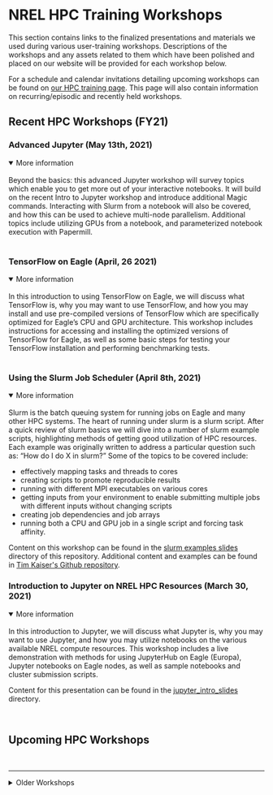 # NREL HPC Training Workshops 

This section contains links to the finalized presentations and materials we used 
during various user-training workshops. Descriptions of the workshops and any assets 
related to them which have been polished and placed on our website will be provided for each workshop below.

For a schedule and calendar invitations detailing upcoming workshops can be found 
on [our HPC training page](https://www.nrel.gov/hpc/training.html "NREL HPC training"). This page will 
also contain information on recurring/episodic and recently held workshops.


## Recent HPC Workshops (FY21)


### Advanced Jupyter (May 13th, 2021)

<details open>
<summary>More information</summary>
<br>
Beyond the basics: this advanced Jupyter workshop will survey topics which enable you to get more out of your interactive notebooks. It will build on the recent Intro to Jupyter workshop and introduce additional Magic commands. Interacting with Slurm from a notebook will also be covered, and how this can be used to achieve multi-node parallelism. Additional topics include utilizing GPUs from a notebook, and parameterized notebook execution with Papermill.
</details>

<br>

### TensorFlow on Eagle (April, 26 2021)
<details open>
<summary>More information</summary>
<br>
In this introduction to using TensorFlow on Eagle, we will discuss what TensorFlow is, why you may want to use TensorFlow, and how you may install and use pre-compiled versions of TensorFlow which are specifically optimized for Eagle’s CPU and GPU architecture. This workshop includes instructions for accessing and installing the optimized versions of TensorFlow for Eagle, as well as some basic steps for testing your TensorFlow installation and performing benchmarking tests.
</details>

<br>

### Using the Slurm Job Scheduler (April 8th, 2021)

<details open>
<summary>More information</summary>
<br>
Slurm is the batch queuing system for running jobs on Eagle and many other HPC systems. The heart of running under slurm is a slurm script. After a quick review of slurm basics we will dive into a number of slurm example scripts, highlighting methods of getting good utilization of HPC resources. Each example was originally written to address a particular question such as: “How do I do X in slurm?” Some of the topics to be covered include:

- effectively mapping tasks and threads to cores
- creating scripts to promote reproducible results
- running with different MPI executables on various cores
- getting inputs from your environment to enable submitting multiple jobs with different inputs without changing scripts
- creating job dependencies and job arrays
- running both a CPU and GPU job in a single script and forcing task affinity.  

Content on this workshop can be found in the [slurm examples slides](slurm_examples_slides) directory of this repository.
Additional content and examples can be found in [Tim Kaiser's Github repository](https://github.com/timkphd/examples/tree/master/tims_tools).

</details>




### Introduction to Jupyter on NREL HPC Resources (March 30, 2021)

<details open>
<summary>More information</summary>
<br>
In this introduction to Jupyter, we will discuss what Jupyter is, why you may 
want to use Jupyter, and how you may utilize notebooks on the various available 
NREL compute resources. This workshop includes a live demonstration with methods 
for using JupyterHub on Eagle (Europa), Jupyter notebooks on Eagle nodes, as well as 
sample notebooks and cluster submission scripts.

Content for this presentation can be found in the [jupyter_intro_slides](jupyter_intro_slides) directory.


</details>

<br>

## Upcoming HPC Workshops




<br>

---

<details>

<summary> Older Workshops </summary>
<br>

### Workshop - Slurm: Advanced Techniques (held March 20th, 2019)
<details>
<summary>More information</summary>
<br>

The second of our series, Eagle Workshop - Advanced Slurm Techniques, covered topics beneficial for job management:

* Job monitoring and forensics: usage examples on sreport, sacct, sinfo, and sview (FastX)
* Advanced srun and sbatch functions (flags)
* Parallelizing with SLURM
* Remote exclusive GPU usage, requesting GPU nodes.

The resources used during this presentation are available here:

* [Presentation Slides](https://www.nrel.gov/hpc/assets/pdfs/slurm-advanced-topics.pdf)

</details>


### Workshop - Slurm: New NREL Capabilities (held March 8th, 2019)

<details>
<summary>More information</summary>
<br>

This workshop covered the following features which are new to the NREL HPC workflow relative to what was possible on Peregrine and its job scheduler:

*   Basic Slurm core functionality overview
*   Slurm partitions - request by features
    *   Effective queue partition requests
    *   Request by resource needs
        *   GPU compute nodes
        *   Local scratch
        *   Memory requirements
*   Job dependencies and job arrays
*   Job steps
*   Job monitoring and basic troubleshooting. 

The resources used during this presentation are available here:

* [New Features Offered by Slurm - Presentation Slides](https://www.nrel.gov/hpc/assets/pdfs/slurm-new-nrel-capabilities-presentation.pdf)

</details>

### Transition from Peregrine to Eagle (held January 11th, 2019)

<details>
<summary>More information</summary>
<br>

The HPC Operations team held workshops for providing live assistance with acclimating to Eagle, and is developing similar sessions to help users get the most out of HPC resources. The resources used during these presentations are available here:

* [Transitioning from Peregrine to Eagle - Presentation Slides](https://www.nrel.gov/hpc/assets/pdfs/peregrine-to-eagle-transition-presentation.pdf "Peregrine to Eagle Presentation Slides")
* [Separate instructions for how to use Globus to migrate files quickly and reliably](https://www.nrel.gov/hpc/assets/pdfs/using-globus-to-move-data-from-peregrine-to-eagle.pdf)
* [PBS to Slurm Analogous Command Cheat Sheet](https://www.nrel.gov/hpc/assets/pdfs/pbs-to-slurm-translation-sheet.pdf)

</details>

</details>

